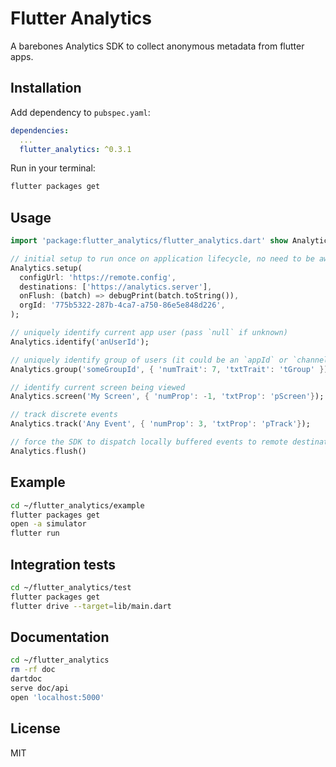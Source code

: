 # Flutter Analytics

A barebones Analytics SDK to collect anonymous metadata from flutter apps.

## Installation

Add dependency to `pubspec.yaml`:

```yaml
dependencies:
  ...
  flutter_analytics: ^0.3.1
```

Run in your terminal:

```sh
flutter packages get
```

## Usage

```dart
import 'package:flutter_analytics/flutter_analytics.dart' show Analytics;

// initial setup to run once on application lifecycle, no need to be awaited
Analytics.setup(
  configUrl: 'https://remote.config',
  destinations: ['https://analytics.server'],
  onFlush: (batch) => debugPrint(batch.toString()),
  orgId: '775b5322-287b-4ca7-a750-86e5e848d226',
);

// uniquely identify current app user (pass `null` if unknown)
Analytics.identify('anUserId');

// uniquely identify group of users (it could be an `appId` or `channelId`)
Analytics.group('someGroupId', { 'numTrait': 7, 'txtTrait': 'tGroup' });

// identify current screen being viewed
Analytics.screen('My Screen', { 'numProp': -1, 'txtProp': 'pScreen'});

// track discrete events
Analytics.track('Any Event', { 'numProp': 3, 'txtProp': 'pTrack'});

// force the SDK to dispatch locally buffered events to remote destination(s)
Analytics.flush()
```

## Example

```sh
cd ~/flutter_analytics/example
flutter packages get
open -a simulator
flutter run
```

## Integration tests

```sh
cd ~/flutter_analytics/test
flutter packages get
flutter drive --target=lib/main.dart
```

## Documentation
```sh
cd ~/flutter_analytics
rm -rf doc
dartdoc
serve doc/api
open 'localhost:5000'
```

## License

MIT
